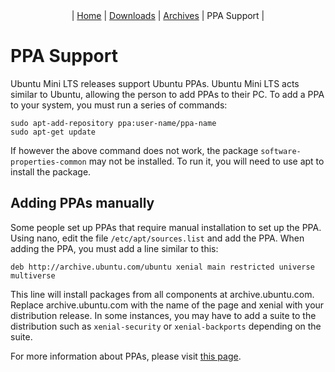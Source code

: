 <center>| <a href="https://sparrosdeveloperteam.github.io/mini-lts">Home</a> | <a href="https://sparrosdeveloperteam.github.io/mini-lts/downloads">Downloads</a> | <a href="https://sparrosdeveloperteam.github.io/mini-lts/archives">Archives</a> | PPA Support |</center>

# PPA Support

Ubuntu Mini LTS releases support Ubuntu PPAs. Ubuntu Mini LTS acts similar to Ubuntu, allowing the person to add PPAs to their PC. To add a PPA to your system, you must run a series of commands:
```
sudo apt-add-repository ppa:user-name/ppa-name
sudo apt-get update
```
If however the above command does not work, the package `software-properties-common` may not be installed. To run it, you will need to use apt to install the package.

## Adding PPAs manually

Some people set up PPAs that require manual installation to set up the PPA. Using nano, edit the file `/etc/apt/sources.list` and add the PPA. When adding the PPA, you must add a line similar to this:
```
deb http://archive.ubuntu.com/ubuntu xenial main restricted universe multiverse
```
This line will install packages from all components at archive.ubuntu.com. Replace archive.ubuntu.com with the name of the page and xenial with your distribution release. In some instances, you may have to add a suite to the distribution such as `xenial-security` or `xenial-backports` depending on the suite.

For more information about PPAs, please visit [this page](https://github.com/SparrOSDeveloperTeam/mini-lts/wiki/UbuntuPPA).
